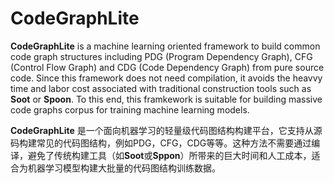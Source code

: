 # CodeGraphLite
**CodeGraphLite** is a machine learning oriented framework to build common code graph structures including PDG (Program Dependency Graph), CFG (Control Flow Graph) and CDG (Code Dependency Graph) from pure source code. Since this framework does not need compilation, it avoids the heavvy time and labor cost associated with traditional construction tools such as **Soot** or **Spoon**. To this end, this framkework is suitable for building massive code graphs corpus for training machine learning models.

**CodeGraphLite** 是一个面向机器学习的轻量级代码图结构构建平台，它支持从源码构建常见的代码图结构，例如PDG，CFG，CDG等等。这种方法不需要通过编译，避免了传统构建工具（如**Soot**或**Sppon**）所带来的巨大时间和人工成本，适合为机器学习模型构建大批量的代码图结构训练数据。
